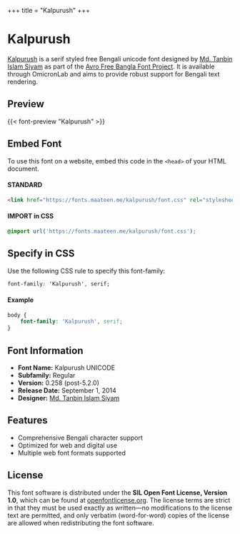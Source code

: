 +++
title = "Kalpurush"
+++

# Kalpurush

[Kalpurush](https://github.com/potasiyam/Kalpurush) is a serif styled free Bengali unicode font designed by [Md. Tanbin Islam Siyam](https://github.com/potasiyam) as part of the [Avro Free Bangla Font Project](http://www.omicronlab.com/). It is available through OmicronLab and aims to provide robust support for Bengali text rendering.

## Preview

{{< font-preview "Kalpurush" >}}

## Embed Font

To use this font on a website, embed this code in the `<head>` of your HTML document.

#### STANDARD

```html
<link href="https://fonts.maateen.me/kalpurush/font.css" rel="stylesheet">
```

#### IMPORT in CSS

```css
@import url('https://fonts.maateen.me/kalpurush/font.css');
```

## Specify in CSS

Use the following CSS rule to specify this font-family:

```css
font-family: 'Kalpurush', serif;
```

#### Example

```css
body {
    font-family: 'Kalpurush', serif;
}
```

## Font Information

- **Font Name:** Kalpurush UNICODE
- **Subfamily:** Regular
- **Version:** 0.258 (post-5.2.0)
- **Release Date:** September 1, 2014
- **Designer:** [Md. Tanbin Islam Siyam](mailto:tanbin@live.com)

## Features

- Comprehensive Bengali character support
- Optimized for web and digital use
- Multiple web font formats supported

## License

This font software is distributed under the **SIL Open Font License, Version 1.0**, which can be found at [openfontlicense.org](https://openfontlicense.org/). The license terms are strict in that they must be used exactly as written—no modifications to the license text are permitted, and only verbatim (word-for-word) copies of the license are allowed when redistributing the font software.
